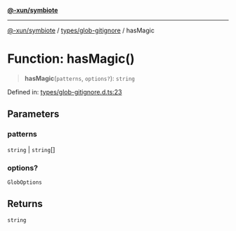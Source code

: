 [**@-xun/symbiote**](../../../README.md)

***

[@-xun/symbiote](../../../README.md) / [types/glob-gitignore](../README.md) / hasMagic

# Function: hasMagic()

> **hasMagic**(`patterns`, `options?`): `string`

Defined in: [types/glob-gitignore.d.ts:23](https://github.com/Xunnamius/symbiote/blob/090a7857a95973f8ad6febe2e79edda5e1f32856/types/glob-gitignore.d.ts#L23)

## Parameters

### patterns

`string` | `string`[]

### options?

`GlobOptions`

## Returns

`string`
